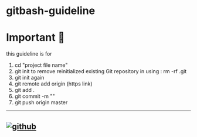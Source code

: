 # gitbash-guideline

# Important 🌟
this guideline is for 

1. cd "project file name"
2. git init
to remove reinitialized existing Git repository in using : rm -rf .git
3. git init again
4. git remote add origin (https link)
5. git add .
6. git commit -m ""
7. git push origin master

---
[![github](https://github.githubassets.com/images/modules/logos_page/Octocat.png)][1]
---
[1]: https://github.com/asofiyatukiran

